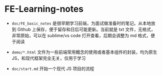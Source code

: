 # FE-Learning-notes

- `doc/FE_basic_notes` 是很早期学习前端，为面试做准备时的笔记。从本地放到 Github 上保存，便于留存和日后可能更新。当前就是 txt 文件，无格式，非常原始，可以在 sublime/vs code 打开查看，后期会调整为 md 格式，便于阅读

- `demo/*.html` 文件为一些前端常用概念的使用或者基本组件的封装，均为原生 JS，和现代框架完全无关，仅用于学习

- `doc/start.md` 开始一个现代 JS 项目的流程
